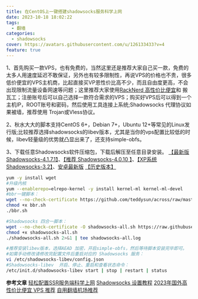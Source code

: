 ```yaml
---
title: 在CentOS上一键搭建shadowsocks服务科学上网
date: 2023-10-18 18:02:22
tags:
  - 翻墙
categories:
  - shadowsocks
cover: https://avatars.githubusercontent.com/u/126133433?v=4
feature: true
---
```


1、首先购买一款VPS，也有免费的，当然这里还是推荐大家自己买一款，免费的太多人用速度延迟不敢保证，另外也有较多限制性，再说VPS的价格也不贵，很多低价便宜的VPS主机商，比起直接买VP恩性价比高不少，而且自由度更高，不会出现限制流量设备网速等问题；这里推荐大家使用<a href="https://my.racknerd.com/aff.php?aff=9315" target="_blank">RackNerd 高性价比便宜</a>和 搬瓦工；注册账号后可以自己选择一款符合需求的VPS；购买好VPS后可以得到一个主机IP，ROOT账号和密码，然后使用工具连接上系统;Shadowsocks 代理协议如果被墙，推荐使用 Trojan或Vless协议。

2、秋水大大的脚本支持CentOS 6+，Debian 7+，Ubuntu 12+等常见的Linux发行版;比较推荐选择shadowsocks的libev版本，尤其是当你的vps配置比较低的时候，libev轻量级的优势就凸显出来了，还支持simple-obfs。

3、下载任意Shadowsocks软件压缩包，下载后解压至任意目录安装。
[【最新版 Shadowsocks-4.1.7.1】](https://github.com/shadowsocks/shadowsocks-windows/releases/download/4.1.7.1/Shadowsocks-4.1.7.1.zip)、[【推荐 Shadowsocks-4.0.10 】](https://github.com/shadowsocks/shadowsocks-windows/releases/download/4.0.10/Shadowsocks-4.0.10.zip)、[【XP系统 Shadowsocks-3.2】](https://github.com/shadowsocks/shadowsocks-windows/releases/download/3.2/Shadowsocks-3.2.zip)、[安卓最新版](https://github.com/shadowsocks/shadowsocks-android/releases/download/v4.6.1/shadowsocks--universal-4.6.1.apk)
[【历史版本】](https://github.com/shadowsocks/shadowsocks-windows/releases)

``` bash
yum -y install wget
#升级内核
yum --enablerepo=elrepo-kernel -y install kernel-ml kernel-ml-devel
#bbr一键脚本：
wget --no-check-certificate https://github.com/teddysun/across/raw/master/bbr.sh
chmod +x bbr.sh
./bbr.sh

#Shadowsocks 四合一脚本：
wget --no-check-certificate -O shadowsocks-all.sh https://raw.githubusercontent.com/teddysun/shadowsocks_install/master/shadowsocks-all.sh
chmod +x shadowsocks-all.sh
./shadowsocks-all.sh 2>&1 | tee shadowsocks-all.log

#推荐安装libev版本，选择AEAD 加密，开启simple-obfs，然后等待脚本安装完毕即可。
#如需手动修改请修改完配置文件后重启对应的 Shadowsocks 服务：
vi /etc/shadowsocks-libev/config.json
#Shadowsocks-libev  开启、停止、重启和查看状态命令：
/etc/init.d/shadowsocks-libev start | stop | restart | status
```

**参考文章**
[轻松配置SSR服务端科学上网](https://getzhuji.com/74.html)
[Shadowsocks 设置教程](https://shadowsockshelp.github.io/Shadowsocks/windows.html)
[2023年国外高性价比便宜 VPS 推荐](https://p3terx.com/archives/cheap-and-costeffective-vps-recommended.html)
[自用翻墙机场推荐](https://jimubiedao.com/1681)